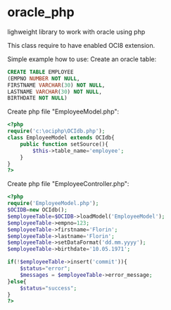 # oracle_php
lighweight library to work with oracle using php

This class require to have enabled OCI8 extension.

Simple example how to use:
Create an oracle table:
```sql
CREATE TABLE EMPLOYEE
(EMPNO NUMBER NOT NULL,
FIRSTNAME VARCHAR(30) NOT NULL,
LASTNAME VARCHAR(30) NOT NULL,
BIRTHDATE NOT NULL)
```

Create php file "EmployeeModel.php":
```php
<?php
require('c:\ociphp\OCIdb.php');
class EmployeeModel extends OCIdb{
    public function setSource(){
        $this->table_name='employee';
    }    
}
?>
```

Create php file "EmployeeController.php":
```php
<?php
require('EmployeeModel.php');
$OCIDB=new OCIdb();
$employeeTable=$OCIDB->loadModel('EmployeeModel');
$employeeTable->empno=123;
$employeeTable->firstname='Florin';
$employeeTable->lastname='Florin';
$employeeTable->setDataFormat('dd.mm.yyyy');
$employeeTable->birthdate='10.05.1971';

if(!$employeeTable->insert('commit')){
	$status="error";
	$messages = $employeeTable->error_message; 
}else{
	$status="success";
}
?>
```
      
